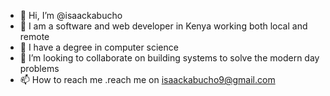 - 👋 Hi, I’m @isaackabucho
- 👀 I am a software and web developer in Kenya working both local and remote
- 🌱 I have a degree in computer science
- 💞️ I’m looking to collaborate on building systems to solve the modern day problems
- 📫 How to reach me .reach me on isaackabucho9@gmail.com

<!---
isaackabucho/isaackabucho is a ✨ special ✨ repository because its `README.md` (this file) appears on your GitHub profile.
You can click the Preview link to take a look at your changes.
--->
